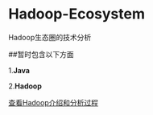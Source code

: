 # Hadoop-Ecosystem
Hadoop生态圈的技术分析

##暂时包含以下方面

1.**Java**

2.**Hadoop**

[查看Hadoop介绍和分析过程](https://github.com/sqdmydxf/Hadoop-Ecosystem/blob/master/Hadoop/Docs/Hadoop.md)
